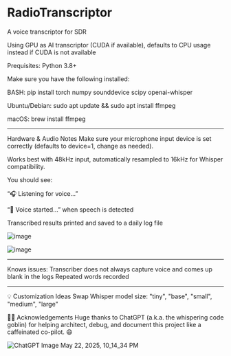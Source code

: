 # RadioTranscriptor
A voice transcriptor for SDR

Using GPU as AI transcriptor (CUDA if available), defaults to CPU usage instead if CUDA is not available

Prequisites:
Python 3.8+

Make sure you have the following installed:

BASH:
pip install torch numpy sounddevice scipy openai-whisper

Ubuntu/Debian:
sudo apt update && sudo apt install ffmpeg

macOS:
brew install ffmpeg

-----------------
Hardware & Audio Notes
Make sure your microphone input device is set correctly (defaults to device=1, change as needed).

Works best with 48kHz input, automatically resampled to 16kHz for Whisper compatibility.

You should see:

“🎧 Listening for voice...”

“🎤 Voice started...” when speech is detected

Transcribed results printed and saved to a daily log file

![image](https://github.com/user-attachments/assets/ba757143-b110-4b12-97ff-cdba2311e146)


![image](https://github.com/user-attachments/assets/71a16d0d-2dc0-49b8-8919-8e2ff22ea611)

-----------------
Knows issues:
Transcriber does not always capture voice and comes up blank in the logs
Repeated words recorded



-----------------
💡 Customization Ideas
Swap Whisper model size: "tiny", "base", "small", "medium", "large"


👨‍💻 Acknowledgements
Huge thanks to ChatGPT (a.k.a. the whispering code goblin) for helping architect, debug, and document this project like a caffeinated co-pilot. 😄



![ChatGPT Image May 22, 2025, 10_14_34 PM](https://github.com/user-attachments/assets/4bde71ae-5f26-4431-b584-cdf119edcacc)

